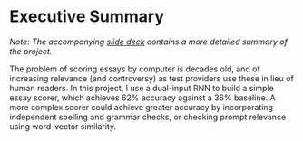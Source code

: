 # Executive Summary

*Note: The accompanying [slide deck](https://github.com/alexklapheke/essay/blob/master/presentation/presentation.pdf) contains a more detailed summary of the project.*

The problem of scoring essays by computer is decades old, and of increasing relevance (and controversy) as test providers use these in lieu of human readers. In this project, I use a dual-input RNN to build a simple essay scorer, which achieves 62% accuracy against a 36% baseline. A more complex scorer could achieve greater accuracy by incorporating independent spelling and grammar checks, or checking prompt relevance using word-vector similarity.

